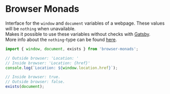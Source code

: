 # Browser Monads

Interface for the `window` and `document` variables of a webpage.
These values will be `nothing` when unavailable.  
Makes it possible to use these variables without checks with [Gatsby](https://www.gatsbyjs.org).  
More info about the `nothing`-type can be found [here](https://github.com/slmgc/Nothing).  

```js
import { window, document, exists } from 'browser-monads';

// Outside browser: 'Location: '
// Inside browser: 'Location: {href}'
console.log(`Location: ${window.location.href}`);

// Inside browser: true.
// Outside browser: false.
exists(document);
```
